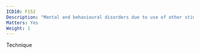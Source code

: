 ```yaml
---
ICD10: F152
Description: "Mental and behavioural disorders due to use of other stimulants, including caffeine: Dependence syndrome"
Matters: Yes
Weight: 1
---
```

Technique
